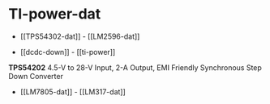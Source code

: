 
# TI-power-dat

- [[TPS54302-dat]] - [[LM2596-dat]]


- [[dcdc-down]] - [[ti-power]]


**TPS54202** 4.5-V to 28-V Input, 2-A Output, EMI Friendly Synchronous Step Down Converter

- [[LM7805-dat]] - [[LM317-dat]]
